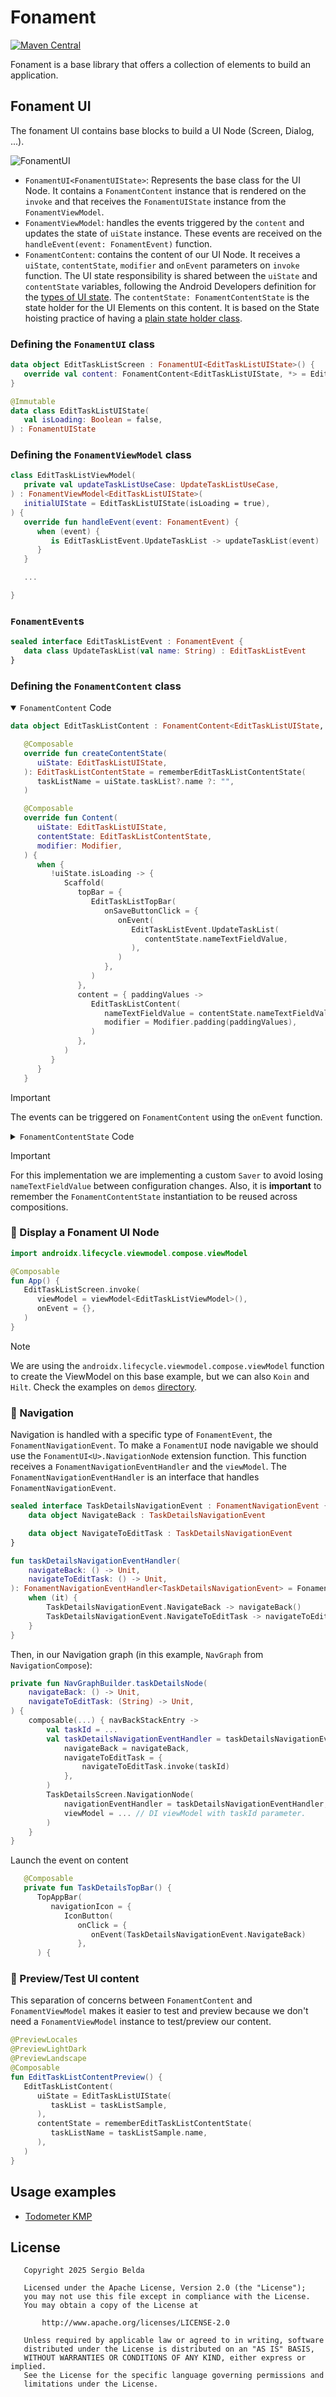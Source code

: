 # Fonament

[![Maven Central](https://img.shields.io/maven-central/v/dev.sergiobelda.fonament/fonament)](https://search.maven.org/search?q=g:dev.sergiobelda.fonament)

Fonament is a base library that offers a collection of elements to build an application.

## Fonament UI

The fonament UI contains base blocks to build a UI Node (Screen, Dialog, ...).

![FonamentUI](./resources/fonament-ui.svg)

- `FonamentUI<FonamentUIState>`: Represents the base class for the UI Node. It contains a `FonamentContent` instance that is rendered on the `invoke` and that receives the `FonamentUIState` instance from the `FonamentViewModel`.
- `FonamentViewModel`: handles the events triggered by the `content` and updates the state of `uiState` instance. These events are received on the `handleEvent(event: FonamentEvent)` function.
- `FonamentContent`: contains the content of our UI Node. It receives a `uiState`, `contentState`, `modifier` and `onEvent` parameters on `invoke` function. The UI state responsibility is shared between the `uiState` and `contentState` variables, following the Android Developers definition for the [types of UI state](https://developer.android.com/develop/ui/compose/state-hoisting#types-ui-state). The `contentState: FonamentContentState` is the state holder for the UI Elements on this content. It is based on the State hoisting practice of having a [plain state holder class](https://developer.android.com/develop/ui/compose/state-hoisting#classes-as-state-owner).

### Defining the `FonamentUI` class

```kotlin
data object EditTaskListScreen : FonamentUI<EditTaskListUIState>() {
   override val content: FonamentContent<EditTaskListUIState, *> = EditTaskListContent
}

@Immutable
data class EditTaskListUIState(
   val isLoading: Boolean = false,
) : FonamentUIState
```

### Defining the `FonamentViewModel` class

```kotlin
class EditTaskListViewModel(
   private val updateTaskListUseCase: UpdateTaskListUseCase,
) : FonamentViewModel<EditTaskListUIState>(
   initialUIState = EditTaskListUIState(isLoading = true),
) {
   override fun handleEvent(event: FonamentEvent) {
      when (event) {
         is EditTaskListEvent.UpdateTaskList -> updateTaskList(event)
      }
   }

   ...

}
```

### `FonamentEvent`s

```kotlin
sealed interface EditTaskListEvent : FonamentEvent {
   data class UpdateTaskList(val name: String) : EditTaskListEvent
}
```

### Defining the `FonamentContent` class

<details open>

<summary><code>FonamentContent</code> Code</summary>

```kotlin
data object EditTaskListContent : FonamentContent<EditTaskListUIState, EditTaskListContentState>() {

   @Composable
   override fun createContentState(
      uiState: EditTaskListUIState,
   ): EditTaskListContentState = rememberEditTaskListContentState(
      taskListName = uiState.taskList?.name ?: "",
   )

   @Composable
   override fun Content(
      uiState: EditTaskListUIState,
      contentState: EditTaskListContentState,
      modifier: Modifier,
   ) {
      when {
         !uiState.isLoading -> {
            Scaffold(
               topBar = {
                  EditTaskListTopBar(
                     onSaveButtonClick = {
                        onEvent(
                           EditTaskListEvent.UpdateTaskList(
                              contentState.nameTextFieldValue,
                           ),
                        )
                     },
                  )
               },
               content = { paddingValues ->
                  EditTaskListContent(
                     nameTextFieldValue = contentState.nameTextFieldValue,
                     modifier = Modifier.padding(paddingValues),
                  )
               },
            )
         }
      }
   }
```

</details>

> [!IMPORTANT]
> The events can be triggered on `FonamentContent` using the `onEvent` function.

<details>

The `FonamentContentState` on this example is the responsible of holding the `TextField` value and receives the current `TaskList` name as an initial value.

<summary><code>FonamentContentState</code> Code</summary>

```kotlin
data class EditTaskListContentState internal constructor(
   private val taskListName: String,
) : FonamentContentState {

   var nameTextFieldValue: String by mutableStateOf(taskListName)
      private set

   override fun handleEvent(event: FonamentEvent) {
      when (event) {
         is EditTaskListEvent.NameTextFieldValueChange -> {
            nameTextFieldValue = event.value
         }
      }
   }

   companion object {
      internal fun saver(): Saver<EditTaskListContentState, String> = Saver(
         save = {
            it.nameTextFieldValue
         },
         restore = {
            EditTaskListContentState(
               taskListName = it,
            )
         },
      )
   }
}
```

```kotlin
@Composable
internal fun rememberEditTaskListContentState(
    taskListName: String,
): EditTaskListContentState = rememberSaveable(
    inputs = arrayOf(taskListName),
    saver = EditTaskListContentState.saver(),
) {
    EditTaskListContentState(
        taskListName = taskListName,
    )
}
```

</details>

> [!IMPORTANT]
> For this implementation we are implementing a custom `Saver` to avoid losing `nameTextFieldValue` between configuration changes. Also, it is **important** to remember the `FonamentContentState` instantiation to be reused across compositions.

### 📲 Display a Fonament UI Node

```kotlin
import androidx.lifecycle.viewmodel.compose.viewModel

@Composable
fun App() {
   EditTaskListScreen.invoke(
      viewModel = viewModel<EditTaskListViewModel>(),
      onEvent = {},
   )
}
```

> [!NOTE]
> We are using the `androidx.lifecycle.viewmodel.compose.viewModel` function to create the ViewModel on this base example, but we can also `Koin` and `Hilt`. Check the examples on `demos` [directory](https://github.com/serbelga/fonament/tree/main/demos).

### 🧭 Navigation

Navigation is handled with a specific type of `FonamentEvent`, the `FonamentNavigationEvent`. To make a `FonamentUI` node navigable we should use the `FonamentUI<U>.NavigationNode` extension function. This function receives a `FonamentNavigationEventHandler` and the `viewModel`. The `FonamentNavigationEventHandler` is an interface that handles `FonamentNavigationEvent`.

```kotlin
sealed interface TaskDetailsNavigationEvent : FonamentNavigationEvent {
    data object NavigateBack : TaskDetailsNavigationEvent

    data object NavigateToEditTask : TaskDetailsNavigationEvent
}

fun taskDetailsNavigationEventHandler(
    navigateBack: () -> Unit,
    navigateToEditTask: () -> Unit,
): FonamentNavigationEventHandler<TaskDetailsNavigationEvent> = FonamentNavigationEventHandler {
    when (it) {
        TaskDetailsNavigationEvent.NavigateBack -> navigateBack()
        TaskDetailsNavigationEvent.NavigateToEditTask -> navigateToEditTask()
    }
}
```

Then, in our Navigation graph (in this example, `NavGraph` from `NavigationCompose`):

```kotlin
private fun NavGraphBuilder.taskDetailsNode(
    navigateBack: () -> Unit,
    navigateToEditTask: (String) -> Unit,
) {
    composable(...) { navBackStackEntry ->
        val taskId = ...
        val taskDetailsNavigationEventHandler = taskDetailsNavigationEventHandler(
            navigateBack = navigateBack,
            navigateToEditTask = {
                navigateToEditTask.invoke(taskId)
            },
        )
        TaskDetailsScreen.NavigationNode(
            navigationEventHandler = taskDetailsNavigationEventHandler,
            viewModel = ... // DI viewModel with taskId parameter.
        )
    }
}
```

Launch the event on content

```kotlin
   @Composable
   private fun TaskDetailsTopBar() {
      TopAppBar(
         navigationIcon = {
            IconButton(
               onClick = {
                  onEvent(TaskDetailsNavigationEvent.NavigateBack)
               },
      ) {
```

### 📸 Preview/Test UI content

This separation of concerns between `FonamentContent` and `FonamentViewModel` makes it easier to test and preview because we don't need a `FonamentViewModel` instance to test/preview our content.

```kotlin
@PreviewLocales
@PreviewLightDark
@PreviewLandscape
@Composable
fun EditTaskListContentPreview() {
   EditTaskListContent(
      uiState = EditTaskListUIState(
         taskList = taskListSample,
      ),
      contentState = rememberEditTaskListContentState(
         taskListName = taskListSample.name,
      ),
   )
}
```

## Usage examples

- [Todometer KMP](https://github.com/serbelga/Todometer-KMP/tree/main/app-feature)

## License

```
   Copyright 2025 Sergio Belda

   Licensed under the Apache License, Version 2.0 (the "License");
   you may not use this file except in compliance with the License.
   You may obtain a copy of the License at

       http://www.apache.org/licenses/LICENSE-2.0

   Unless required by applicable law or agreed to in writing, software
   distributed under the License is distributed on an "AS IS" BASIS,
   WITHOUT WARRANTIES OR CONDITIONS OF ANY KIND, either express or implied.
   See the License for the specific language governing permissions and
   limitations under the License.
```


